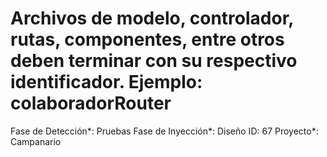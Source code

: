 # Archivos de modelo, controlador, rutas, componentes, entre otros deben terminar con su respectivo identificador. Ejemplo: colaboradorRouter

Fase de Detección*: Pruebas
Fase de Inyección*: Diseño
ID: 67
Proyecto*: Campanario